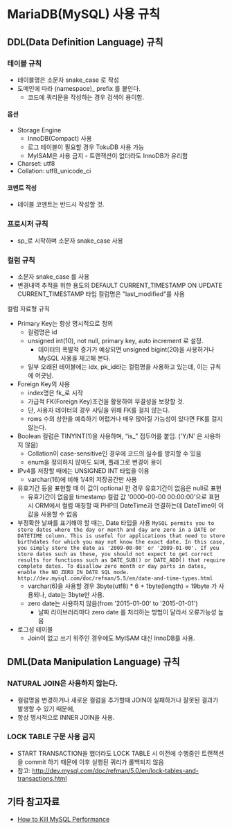 # MariaDB(MySQL) 사용 규칙

## DDL(Data Definition Language) 규칙

### 테이블 규칙

- 테이블명은 소문자 snake_case 로 작성
- 도메인에 따라 (namespace)_ prefix 를 붙인다.
  - 코드에 쿼리문을 작성하는 경우 검색이 용이함.

#### 옵션

- Storage Engine
  - InnoDB(Compact) 사용 
  - 로그 테이블이 필요할 경우 TokuDB 사용 가능
  - MyISAM은 사용 금지 - 트랜잭션이 없더라도 InnoDB가 유리함
- Charset: utf8
- Collation: utf8_unicode_ci

#### 코멘트 작성
- 테이블 코멘트는 반드시 작성할 것.


### 프로시저 규칙
- sp_로 시작하며 소문자 snake_case 사용


### 컬럼 규칙

- 소문자 snake_case 를 사용
- 변경내역 추적을 위한 용도의 DEFAULT CURRENT_TIMESTAMP ON UPDATE CURRENT_TIMESTAMP 타입 컬럼명은 "last_modified"를 사용

컬럼 자료형 규칙
- Primary Key는 항상 명시적으로 정의
  - 컬럼명은 id
  - unsigned int(10), not null, primary key, auto increment 로 설정.
    - 데이터의 폭발적 증가가 예상되면 unsigned bigint(20)을 사용하거나 MySQL 사용을 재고해 본다.
  - 일부 오래된 테이블에는 idx, pk_id라는 컬럼명을 사용하고 있는데, 이는 규칙에 어긋남.
- Foreign Key의 사용
  - index명은 fk_로 시작
  - 가급적 FK(Foreign Key)조건을 활용하여 무결성을 보장할 것.
  - 단, 사용자 데이터의 경우 샤딩을 위해 FK를 걸지 않는다.
  - rows 수의 상한을 예측하기 어렵거나 매우 많아질 가능성이 있다면 FK를 걸지 않는다.
- Boolean 컬럼은 TINYINT(1)을 사용하며, “is_” 접두어를 붙임. ('Y/N' 은 사용하지 않음)
  - Collation이 case-sensitive인 경우에 코드의 실수를 방지할 수 있음
  - enum을 정의하지 않아도 되며, 플래그로 변경이 용이
- IPv4를 저장할 때에는 UNSIGNED INT 타입을 이용
  - varchar(16)에 비해 1/4의 저장공간만 사용
- 유효기간 등을 표현할 때 이 값이 optional 한 경우 유효기간이 없음은 null로 표현
  - 유효기간이 없음을 timestamp 컬럼 값 '0000-00-00 00:00:00'으로 표현 시 ORM에서 컬럼 매칭할 때 PHP의 DateTime과 연결하는데 DateTime이 이 값을 사용할 수 없음
- 부정확한 날짜를 표기해야 할 때는, Date 타입을 사용
  `MySQL permits you to store dates where the day or month and day are zero in a DATE or DATETIME column. This is useful for applications that need to store birthdates for which you may not know the exact date. In this case, you simply store the date as '2009-00-00' or '2009-01-00'. If you store dates such as these, you should not expect to get correct results for functions such as DATE_SUB() or DATE_ADD() that require complete dates. To disallow zero month or day parts in dates, enable the NO_ZERO_IN_DATE SQL mode.
  http://dev.mysql.com/doc/refman/5.5/en/date-and-time-types.html`
  - varchar(6)을 사용할 경우 3byte(utf8) * 6 + 1byte(length) = 19byte 가 사용되나, date는 3byte만 사용.
  - zero date는 사용하지 않음(from '2015-01-00' to '2015-01-01')
    - 날짜 라이브러리마다 zero date 를 처리하는 방법이 달라서 오류가능성 높음
- 로그성 테이블
  - Join이 없고 쓰기 위주인 경우에도 MyISAM 대신 InnoDB를 사용.



## DML(Data Manipulation Language) 규칙

### NATURAL JOIN은 사용하지 않는다.
- 컬럼명을 변경하거나 새로운 컬럼을 추가할때 JOIN이 실패하거나 잘못된 결과가 발생할 수 있기 때문에,
- 항상 명시적으로 INNER JOIN을 사용.

### LOCK TABLE 구문 사용 금지
- START TRANSACTION을 했더라도 LOCK TABLE 시 이전에 수행중인 트랜잭션을 commit 하기 때문에 이후 실행된 쿼리가 롤백되지 않음
- 참고: http://dev.mysql.com/doc/refman/5.0/en/lock-tables-and-transactions.html



## 기타 참고자료

- [How to Kill MySQL Performance](http://www.slideshare.net/techdude/how-to-kill-mysql-performance)
